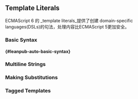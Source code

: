 ## Template Literals

ECMAScript 6 的 _template literals_提供了创建 domain-specific languages\(DSLs\)的句法，处理内容比ECMAScript 5更加安全。

### Basic Syntax

####  {#leanpub-auto-basic-syntax}

### Multiline Strings

### Making Substitutions

### Tagged Templates



